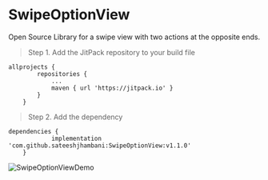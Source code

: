 # SwipeOptionView
Open Source Library for a swipe view with two actions at the opposite ends.

> Step 1. Add the JitPack repository to your build file

```Gradle (root)
allprojects {
		repositories {
			...
			maven { url 'https://jitpack.io' }
		}
	}
  ```
  
> Step 2. Add the dependency
```Gradle (app)
dependencies {
	        implementation 'com.github.sateeshjhambani:SwipeOptionView:v1.1.0'
	}
  ```

![SwipeOptionViewDemo](https://user-images.githubusercontent.com/60574717/191350999-ed95a717-85bb-4343-9fb5-7786dabd5390.gif)


